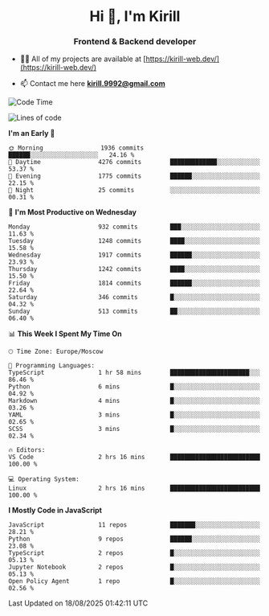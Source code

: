 <h1 align="center">Hi 👋, I'm Kirill</h1>
<h3 align="center">Frontend & Backend developer</h3>

- 👨‍💻 All of my projects are available at [https://kirill-web.dev/](https://kirill-web.dev/)

- 📫 Contact me here **kirill.9992@gmail.com**











<!--START_SECTION:waka-->
![Code Time](http://img.shields.io/badge/Code%20Time-2%2C324%20hrs%2025%20mins-blue)

![Lines of code](https://img.shields.io/badge/From%20Hello%20World%20I%27ve%20Written-5.1%20million%20lines%20of%20code-blue)

**I'm an Early 🐤** 

```text
🌞 Morning                1936 commits        ██████░░░░░░░░░░░░░░░░░░░   24.16 % 
🌆 Daytime                4276 commits        █████████████░░░░░░░░░░░░   53.37 % 
🌃 Evening                1775 commits        ██████░░░░░░░░░░░░░░░░░░░   22.15 % 
🌙 Night                  25 commits          ░░░░░░░░░░░░░░░░░░░░░░░░░   00.31 % 
```
📅 **I'm Most Productive on Wednesday** 

```text
Monday                   932 commits         ███░░░░░░░░░░░░░░░░░░░░░░   11.63 % 
Tuesday                  1248 commits        ████░░░░░░░░░░░░░░░░░░░░░   15.58 % 
Wednesday                1917 commits        ██████░░░░░░░░░░░░░░░░░░░   23.93 % 
Thursday                 1242 commits        ████░░░░░░░░░░░░░░░░░░░░░   15.50 % 
Friday                   1814 commits        ██████░░░░░░░░░░░░░░░░░░░   22.64 % 
Saturday                 346 commits         █░░░░░░░░░░░░░░░░░░░░░░░░   04.32 % 
Sunday                   513 commits         ██░░░░░░░░░░░░░░░░░░░░░░░   06.40 % 
```


📊 **This Week I Spent My Time On** 

```text
🕑︎ Time Zone: Europe/Moscow

💬 Programming Languages: 
TypeScript               1 hr 58 mins        ██████████████████████░░░   86.46 % 
Python                   6 mins              █░░░░░░░░░░░░░░░░░░░░░░░░   04.92 % 
Markdown                 4 mins              █░░░░░░░░░░░░░░░░░░░░░░░░   03.26 % 
YAML                     3 mins              █░░░░░░░░░░░░░░░░░░░░░░░░   02.65 % 
SCSS                     3 mins              █░░░░░░░░░░░░░░░░░░░░░░░░   02.34 % 

🔥 Editors: 
VS Code                  2 hrs 16 mins       █████████████████████████   100.00 % 

💻 Operating System: 
Linux                    2 hrs 16 mins       █████████████████████████   100.00 % 
```

**I Mostly Code in JavaScript** 

```text
JavaScript               11 repos            ███████░░░░░░░░░░░░░░░░░░   28.21 % 
Python                   9 repos             ██████░░░░░░░░░░░░░░░░░░░   23.08 % 
TypeScript               2 repos             █░░░░░░░░░░░░░░░░░░░░░░░░   05.13 % 
Jupyter Notebook         2 repos             █░░░░░░░░░░░░░░░░░░░░░░░░   05.13 % 
Open Policy Agent        1 repo              █░░░░░░░░░░░░░░░░░░░░░░░░   02.56 % 
```




 Last Updated on 18/08/2025 01:42:11 UTC
<!--END_SECTION:waka-->
